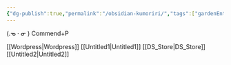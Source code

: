 ```yaml
---
{"dg-publish":true,"permalink":"/obsidian-kumoriri/","tags":["gardenEntry"]}
---
```


   (.ᓀ · ᓂ )
   Commend+P

[[Wordpress\|Wordpress]]
[[Untitled1\|Untitled1]]
[[DS_Store\|DS_Store]]
[[Untitled2\|Untitled2]]

